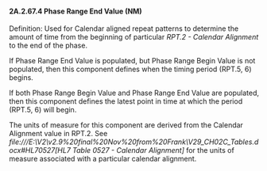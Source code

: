#### 2A.2.67.4 Phase Range End Value (NM)

Definition: Used for Calendar aligned repeat patterns to determine the amount of time from the beginning of particular _RPT.2 - Calendar Alignment_ to the end of the phase.

If Phase Range End Value is populated, but Phase Range Begin Value is not populated, then this component defines when the timing period (RPT.5, 6) begins.

If both Phase Range Begin Value and Phase Range End Value are populated, then this component defines the latest point in time at which the period (RPT.5, 6) will begin.

The units of measure for this component are derived from the Calendar Alignment value in RPT.2. See _file:///E:\V2\v2.9%20final%20Nov%20from%20Frank\V29_CH02C_Tables.docx#HL70527[HL7 Table 0527 - Calendar Alignment]_ for the units of measure associated with a particular calendar alignment.
